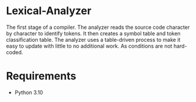 # Lexical-Analyzer
 The first stage of a compiler. The analyzer reads the source code character by character to identify tokens. It then creates a symbol table and token classification table. The analyzer uses a table-driven process to make it easy to update with little to no additional work. As conditions are not hard-coded.
 
 
 # Requirements
 * Python 3.10
